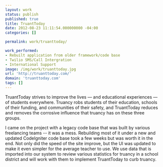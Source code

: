 ```yaml
---
layout: work
status: publish
published: true
title: TruantToday
date: 2012-08-23 11:11:54.000000000 -04:00
categories: []

permalink: work/truanttoday/

work_performed:
- Rebuilt application from older framework/code base
- Twilio SMS/Call Intergration
- International Support
image: /img/work/truanttoday.jpg
url: 'http://truanttoday.com/'
domain: 'truanttoday.com'
tags: []
---
```

TruantToday strives to improve the lives &mdash; and educational experiences &mdash; of students everywhere. Truancy robs students of their education, schools of their funding, and communities of their safety, and TruantToday reduces and removes the corrosive influence that truancy has on these three groups.

I came on the project with a legacy code base that was built by various freelancing teams -- it was a mess. Rebuilding most of it under a new and updated CodeIgniter code base took a few weeks but was worth it in the end. Not only did the speed of the site improve, but the UI was updated to make it even&nbsp;simpler&nbsp;for the average teacher to use. We use data that is imported into our system to review various statistics for truancy in a school district and will work with them to&nbsp;implement&nbsp;TruantToday to curb truancy.
